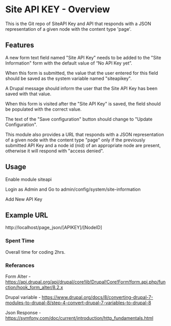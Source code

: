 # Site API KEY - Overview


This is the Git repo of SiteAPI Key and API that responds with a JSON representation of a given node with the content type 'page'.

## Features


A new form text field named "Site API Key" needs to be added to the "Site Information" form with the default value of “No API Key yet”.

When this form is submitted, the value that the user entered for this field should be saved as the system variable named "siteapikey".

A Drupal message should inform the user that the Site API Key has been saved with that value.

When this form is visited after the "Site API Key" is saved, the field should be populated with the correct value.

The text of the "Save configuration" button should change to "Update Configuration".

This module also provides a URL that responds with a JSON representation of a given node with the content type "page" only if the previously submitted API Key and a node id (nid) of an appropriate node are present, otherwise it will respond with "access denied".


## Usage

Enable module siteapi

Login as Admin and Go to admin/config/system/site-information

Add New API Key


## Example URL

http://localhost/page_json/[APIKEY]/[NodeID]

### Spent Time

  Overall time for coding 2hrs.

### Referances

  Form Alter - https://api.drupal.org/api/drupal/core!lib!Drupal!Core!Form!form.api.php/function/hook_form_alter/8.2.x 

  Drupal variable - https://www.drupal.org/docs/8/converting-drupal-7-modules-to-drupal-8/step-4-convert-drupal-7-variables-to-drupal-8

  Json Response - https://symfony.com/doc/current/introduction/http_fundamentals.html
  
  
